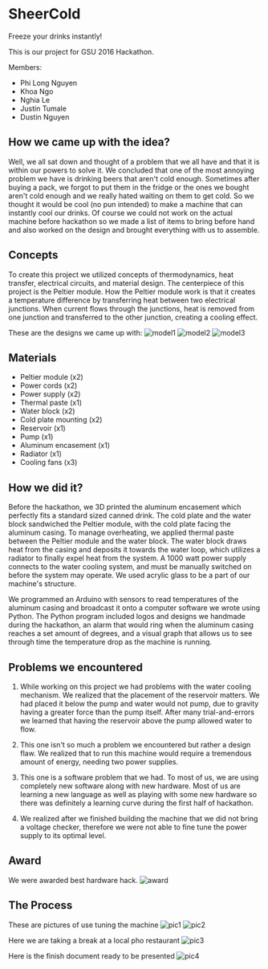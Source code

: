 # SheerCold
Freeze your drinks instantly!

This is our project for GSU 2016 Hackathon.

Members:
 - Phi Long Nguyen
 - Khoa Ngo
 - Nghia Le
 - Justin Tumale
 - Dustin Nguyen

## How we came up with the idea?
Well, we all sat down and thought of a problem that we all have and that it is within
our powers to solve it. We concluded that one of the most annoying problem we have is
drinking beers that aren't cold enough. Sometimes after buying a pack, we forgot to put
them in the fridge or the ones we bought aren't cold enough and we really hated waiting
on them to get cold. So we thought it would be cool (no pun intended) to make a machine
that can instantly cool our drinks. Of course we could not work on the actual machine
before hackathon so we made a list of items to bring before hand and also worked on the
design and brought everything with us to assemble.

## Concepts
To create this project we utilized concepts of thermodynamics, heat transfer, electrical
circuits, and material design. The centerpiece of this project is the Peltier module. How
the Peltier module work is that it creates a temperature difference by transferring heat
between two electrical junctions. When current flows through the junctions, heat is removed
from one junction and transferred to the other junction, creating a cooling effect.

These are the designs we came up with:
![model1](project-pictures/model1.png)
![model2](project-pictures/model2.png)
![model3](project-pictures/model3.png)


## Materials
 - Peltier module (x2)
 - Power cords (x2)
 - Power supply (x2)
 - Thermal paste (x1)
 - Water block (x2)
 - Cold plate mounting (x2)
 - Reservoir (x1)
 - Pump (x1)
 - Aluminum encasement (x1)
 - Radiator (x1)
 - Cooling fans (x3)

## How we did it?
Before the hackathon, we 3D printed the aluminum encasement which perfectly fits a standard sized canned drink. The cold plate and the water block sandwiched the Peltier module, with the cold plate facing the aluminum casing. To manage overheating, we applied thermal paste between the Peltier module and the water block. The water block draws heat from the casing and deposits it towards the water loop, which utilizes a radiator to finally expel heat from the system. A 1000 watt power supply connects to the water cooling system, and must be manually switched on before the system may operate.
We used acrylic glass to be a part of our machine's structure.

We programmed an Arduino with sensors to read temperatures of the aluminum casing and broadcast it
onto a computer software we wrote using Python. The Python program included logos and designs we
handmade during the hackathon, an alarm that would ring when the aluminum casing reaches a set amount
of degrees, and a visual graph that allows us to see through time the temperature drop as the machine
is running.

## Problems we encountered
 1. While working on this project we had problems with the water cooling mechanism.
 We realized that the placement of the reservoir matters. We had placed it below the pump
 and water would not pump, due to gravity having a greater force than the pump itself. After
 many trial-and-errors we learned that having the reservoir above the pump allowed water to flow.

 2. This one isn't so much a problem we encountered but rather a design flaw. We realized that
 to run this machine would require a tremendous amount of energy, needing two power supplies.

 3. This one is a software problem that we had. To most of us, we are using completely new software
 along with new hardware. Most of us are learning a new language as well as playing with some new
 hardware so there was definitely a learning curve during the first half of hackathon.

 4. We realized after we finished building the machine that we did not bring a voltage checker,
 therefore we were not able to fine tune the power supply to its optimal level.

## Award
We were awarded best hardware hack.
![award](project-pictures/award.JPG)

## The Process
These are pictures of use tuning the machine
![pic1](project-pictures/pic1.JPG)
![pic2](project-pictures/pic2.JPG)

Here we are taking a break at a local pho restaurant
![pic3](project-pictures/pic3.JPG)

Here is the finish document ready to be presented
![pic4](project-pictures/pic4.JPG)
